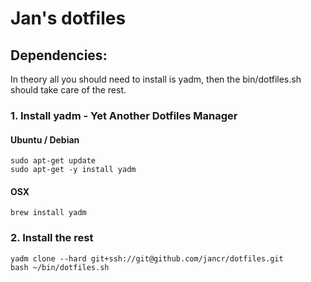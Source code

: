 # Jan's dotfiles


## Dependencies:
In theory all you should need to install is yadm, then the bin/dotfiles.sh
should take care of the rest.

### 1. Install yadm - Yet Another Dotfiles Manager 
#### Ubuntu / Debian
```
sudo apt-get update
sudo apt-get -y install yadm
```
#### OSX
`brew install yadm`

### 2. Install the rest
```
yadm clone --hard git+ssh://git@github.com/jancr/dotfiles.git
bash ~/bin/dotfiles.sh
```


